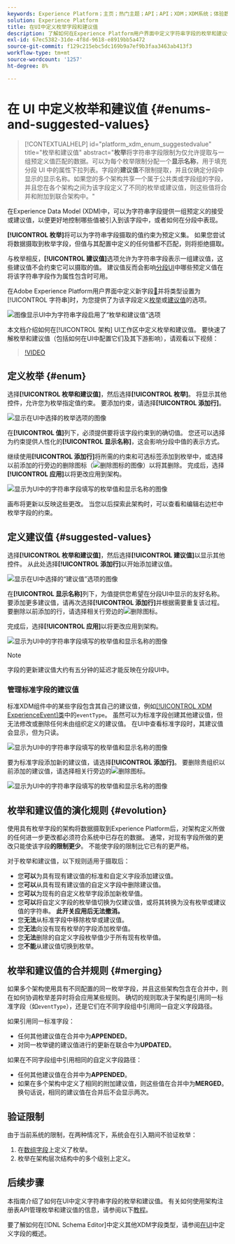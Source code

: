 ```yaml
---
keywords: Experience Platform；主页；热门主题；API；API；XDM；XDM系统；体验数据模型；数据模型；ui；工作区；枚举；字段；
solution: Experience Platform
title: 在UI中定义枚举字段和建议值
description: 了解如何在Experience Platform用户界面中定义字符串字段的枚举和建议值。
exl-id: 67ec5382-31de-4f8d-9618-e8919bb5a472
source-git-commit: f129c215ebc5dc169b9a7ef9b3faa3463ab413f3
workflow-type: tm+mt
source-wordcount: '1257'
ht-degree: 8%

---
```


# 在 UI 中定义枚举和建议值 {#enums-and-suggested-values}

>[!CONTEXTUALHELP]
>id="platform_xdm_enum_suggestedvalue"
>title="枚举和建议值"
>abstract="**枚举**&#x200B;将字符串字段限制为仅允许提取与一组预定义值匹配的数据。可以为每个枚举限制分配一个&#x200B;**显示名称**，用于填充分段 UI 中的属性下拉列表。字段的&#x200B;**建议值**&#x200B;不限制提取，并且仅确定分段中显示的显示名称。如果您的多个架构共享一个属于公共类或字段组的字段，并且您在各个架构之间为该字段定义了不同的枚举或建议值，则这些值将合并和附加到联合架构中。"

在Experience Data Model (XDM)中，可以为字符串字段提供一组预定义的接受或建议值，以便更好地控制哪些值被引入到该字段中，或者如何在分段中表现。

**[!UICONTROL 枚举]**&#x200B;将可以为字符串字段摄取的值约束为预定义集。 如果您尝试将数据摄取到枚举字段，但值与其配置中定义的任何值都不匹配，则将拒绝摄取。

与枚举相反，**[!UICONTROL 建议值]**&#x200B;选项允许为字符串字段表示一组建议值，这些建议值不会约束它可以摄取的值。 建议值反而会影响[分段UI](../../../segmentation/ui/overview.md)中哪些预定义值在将该字符串字段作为属性包含时可用。

在Adobe Experience Platform用户界面中定义新字段[&#128279;](./overview.md#define)并将类型设置为[!UICONTROL 字符串]时，为您提供了为该字段定义[枚举](#enum)或[建议值](#suggested-values)的选项。

![图像显示UI中为字符串字段启用了“枚举和建议值”选项](../../images/ui/fields/enum/enum-options-selected.png)

本文档介绍如何在[!UICONTROL 架构] UI工作区中定义枚举和建议值。 要快速了解枚举和建议值（包括如何在UI中配置它们及其下游影响），请观看以下视频：

>[!VIDEO](https://video.tv.adobe.com/v/3413675/?quality=12&learn=on&captions=chi_hans)

## 定义枚举 {#enum}

选择&#x200B;**[!UICONTROL 枚举和建议值]**，然后选择&#x200B;**[!UICONTROL 枚举]**。 将显示其他控件，允许您为枚举指定值约束。 要添加约束，请选择&#x200B;**[!UICONTROL 添加行]**。

![显示在UI中选择的枚举选项的图像](../../images/ui/fields/enum/enum-add-row.png)

在&#x200B;**[!UICONTROL 值]**&#x200B;列下，必须提供要将该字段约束到的确切值。 您还可以选择为约束提供人性化的&#x200B;**[!UICONTROL 显示名称]**，这会影响分段中值的表示方式。

继续使用&#x200B;**[!UICONTROL 添加行]**&#x200B;将所需的约束和可选标签添加到枚举中，或选择以前添加的行旁边的删除图标（![删除图标的图像](/help/images/icons/remove-circle.png)）以将其删除。 完成后，选择&#x200B;**[!UICONTROL 应用]**&#x200B;以将更改应用到架构。

![显示为UI中的字符串字段填写的枚举值和显示名称的图像](../../images/ui/fields/enum/enum-confirm.png)

画布将更新以反映这些更改。 当您以后探索此架构时，可以查看和编辑右边栏中枚举字段的约束。

## 定义建议值 {#suggested-values}

选择&#x200B;**[!UICONTROL 枚举和建议值]**，然后选择&#x200B;**[!UICONTROL 建议值]**&#x200B;以显示其他控件。 从此处选择&#x200B;**[!UICONTROL 添加行]**&#x200B;以开始添加建议值。

![显示在UI中选择的“建议值”选项的图像](../../images/ui/fields/enum/suggested-add-row.png)

在&#x200B;**[!UICONTROL 显示名称]**&#x200B;列下，为值提供您希望在分段UI中显示的友好名称。 要添加更多建议值，请再次选择&#x200B;**[!UICONTROL 添加行]**&#x200B;并根据需要重复该过程。 要删除以前添加的行，请选择相关行旁边的![删除图标](/help/images/icons/remove-circle.png)。

完成后，选择&#x200B;**[!UICONTROL 应用]**&#x200B;以将更改应用到架构。

![显示为UI中的字符串字段填写的枚举值和显示名称的图像](../../images/ui/fields/enum/suggested-confirm.png)

>[!NOTE]
>
>字段的更新建议值大约有五分钟的延迟才能反映在分段UI中。

### 管理标准字段的建议值

标准XDM组件中的某些字段包含其自己的建议值，例如[[!UICONTROL XDM ExperienceEvent]类](../../classes/experienceevent.md)中的`eventType`。 虽然可以为标准字段创建其他建议值，但无法修改或删除任何未由组织定义的建议值。 在UI中查看标准字段时，其建议值会显示，但为只读。

![显示为UI中的字符串字段填写的枚举值和显示名称的图像](../../images/ui/fields/enum/suggested-standard.png)

要为标准字段添加新的建议值，请选择&#x200B;**[!UICONTROL 添加行]**。 要删除贵组织以前添加的建议值，请选择相关行旁边的![删除图标](/help/images/icons/remove-circle.png)。

![显示为UI中的字符串字段填写的枚举值和显示名称的图像](../../images/ui/fields/enum/suggested-standard-add.png)

<!-- ### Removing suggested values for standard fields

Only suggested values that you define can be removed from a standard field. Existing suggested values can be disabled so that they no longer appear in the segmentation dropdown, but they cannot be removed outright.

For example, consider a profile schema where the a suggested value for the standard `person.gender` field is disabled:

![Image showing the enum values and display names filled out for the string field in the UI](../../images/ui/fields/enum/standard-enum-disabled.png)

In this example, the display name "[!UICONTROL Non-specific]" is now disabled from being shown in the segmentation dropdown list. However, the value `non_specific` is still part of the list of enumerated fields and is therefore still allowed on ingestion. In other words, you cannot disable the actual enum value for the standard field as it would go against the principle of only allowing changes that make a field less restrictive.

See the [section below](#evolution) for more information on the rules for updating enums and suggested values for existing schema fields. -->

## 枚举和建议值的演化规则 {#evolution}

使用具有枚举字段的架构将数据摄取到Experience Platform后，对架构定义所做的任何进一步更改都必须符合系统中已存在的数据。 通常，对现有字段所做的更改只能使该字段&#x200B;**的限制更少**。 不能使字段的限制比它已有的更严格。

对于枚举和建议值，以下规则适用于摄取后：

* 您&#x200B;**可以**&#x200B;为具有现有建议值的标准和自定义字段添加建议值。
* 您&#x200B;**可以**&#x200B;从具有现有建议值的自定义字段中删除建议值。
* 您&#x200B;**可以**&#x200B;为现有的自定义枚举字段添加新枚举值。
* 您&#x200B;**可以**&#x200B;将自定义字段的枚举值切换为仅建议值，或将其转换为没有枚举或建议值的字符串。 **此开关应用后无法撤消。**
* 您&#x200B;**无法**&#x200B;从标准字段中移除枚举或建议值。
* 您&#x200B;**无法**&#x200B;向没有现有枚举的字段添加枚举值。
* 您&#x200B;**无法**&#x200B;删除的自定义字段枚举值少于所有现有枚举值。
* 您&#x200B;**不能**&#x200B;从建议值切换到枚举。

## 枚举和建议值的合并规则 {#merging}

如果多个架构使用具有不同配置的同一枚举字段，并且这些架构包含在合并中，则在如何协调枚举差异时将会应用某些规则。 确切的规则取决于架构是引用同一标准字段（如`eventType`），还是它们在不同字段组中引用同一自定义字段路径。

如果引用同一标准字段：

* 任何其他建议值在合并中为&#x200B;**APPENDED**。
* 对同一枚举键的建议值进行的更新在联合中为&#x200B;**UPDATED**。

如果在不同字段组中引用相同的自定义字段路径：

* 任何其他建议值在合并中为&#x200B;**APPENDED**。
* 如果在多个架构中定义了相同的附加建议值，则这些值在合并中为&#x200B;**MERGED**。 换句话说，相同的建议值在合并后不会显示两次。

## 验证限制

由于当前系统的限制，在两种情况下，系统会在引入期间不验证枚举：

1. 在[数组字段](./array.md)上定义了枚举。
1. 枚举在架构层次结构中的多个级别上定义。

## 后续步骤

本指南介绍了如何在UI中定义字符串字段的枚举和建议值。 有关如何使用架构注册表API管理枚举和建议值的信息，请参阅以下[教程](../../tutorials/suggested-values.md)。

要了解如何在[!DNL Schema Editor]中定义其他XDM字段类型，请参阅[在UI](./overview.md#special)中定义字段的概述。
